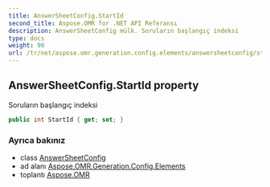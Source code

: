 ```yaml
---
title: AnswerSheetConfig.StartId
second_title: Aspose.OMR for .NET API Referansı
description: AnswerSheetConfig mülk. Soruların başlangıç indeksi
type: docs
weight: 90
url: /tr/net/aspose.omr.generation.config.elements/answersheetconfig/startid/
---
```

## AnswerSheetConfig.StartId property

Soruların başlangıç indeksi

```csharp
public int StartId { get; set; }
```

### Ayrıca bakınız

* class [AnswerSheetConfig](../)
* ad alanı [Aspose.OMR.Generation.Config.Elements](../../answersheetconfig/)
* toplantı [Aspose.OMR](../../../)



